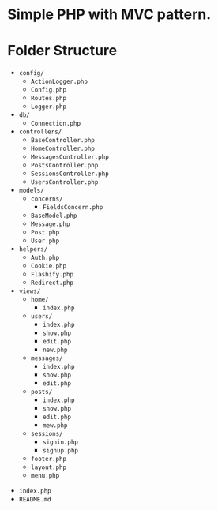 # Simple PHP with MVC pattern.

# Folder Structure

- `config/`
    * `ActionLogger.php`
    * `Config.php`
    * `Routes.php`
    * `Logger.php`
- `db/`
    * `Connection.php`
- `controllers/`
    * `BaseController.php`
    * `HomeController.php`
    * `MessagesController.php`
    * `PostsController.php`
    * `SessionsController.php`
    * `UsersController.php`
- `models/`
    * `concerns/`
        * `FieldsConcern.php`
    * `BaseModel.php`
    * `Message.php`
    * `Post.php`
    * `User.php`
- `helpers/`
    * `Auth.php`
    * `Cookie.php`
    * `Flashify.php`
    * `Redirect.php`
- `views/`
    - `home/`
        * `index.php`
    - `users/`
        * `index.php`
        * `show.php`
        * `edit.php`
        * `new.php`
    - `messages/`
        * `index.php`
        * `show.php`
        * `edit.php`
    - `posts/`
        * `index.php`
        * `show.php`
        * `edit.php`
        * `mew.php`
    - `sessions/`
        * `signin.php`
        * `signup.php`
    * `footer.php`
    * `layout.php`
    * `menu.php`
* `index.php`
* `README.md`
